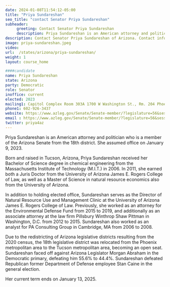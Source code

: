 ```yaml
---
date: 2024-01-08T11:54:12-05:00
title: "Priya Sundareshan"
seo_title: "contact Senator Priya Sundareshan"
subheader:
     greeting: Contact Senator Priya Sundareshan
     description: Priya Sundareshan is an American attorney and politician who is a member of the Arizona Senate from the 18th district. She assumed office on January 9, 2023.
description: Contact Senator Priya Sundareshan of Arizona. Contact information for Priya Sundareshan includes email address, phone number, and mailing address.
image: priya-sundareshan.jpeg
video:
url:  /states/arizona/priya-sundareshan/
weight: 1
layout: course_home

####candidate
name: Priya Sundareshan
state: Arizona
party: Democratic
role: Senator
inoffice: current
elected: 2023
mailing1: Capitol Complex Room 303A 1700 W Washington St., Rm. 204 Phoenix, AZ 85007-2890
phone1: 602-926-3437
website: https://www.azleg.gov/Senate/Senate-member/?legislature=56&session=128&legislator=2143/
email : https://www.azleg.gov/Senate/Senate-member/?legislature=56&session=128&legislator=2143/
twitter: priya4az
---
```


Priya Sundareshan is an American attorney and politician who is a member of the Arizona Senate from the 18th district. She assumed office on January 9, 2023.

Born and raised in Tucson, Arizona, Priya Sundareshan received her Bachelor of Science degree in chemical engineering from the Massachusetts Institute of Technology (M.I.T.) in 2006. In 2011, she earned both a Juris Doctor from the University of Arizona James E. Rogers College of Law, as well as a Master of Science in natural resource economics also from the University of Arizona.

In addition to holding elected office, Sundareshan serves as the Director of Natural Resource Use and Management Clinic at the University of Arizona James E. Rogers College of Law. Previously, she worked as an attorney for the Environmental Defense Fund from 2015 to 2019, and additionally as an associate attorney at the law firm Pillsbury Winthrop Shaw Pittman in Washington, D.C. from 2012 to 2015. Sundareshan also worked as an analyst for PA Consulting Group in Cambridge, MA from 2006 to 2008.

Due to the redistricting of Arizona legislative districts resulting from the 2020 census, the 18th legislative district was relocated from the Phoenix metropolitan area to the Tucson metropolitan area, becoming an open seat. Sundareshan faced off against Arizona Legislator Morgan Abraham in the Democratic primary, defeating him 55.6% to 44.4%. Sundareshan defeated Republican former Department of Defense employee Stan Caine in the general election.

Her current term ends on January 13, 2025.
